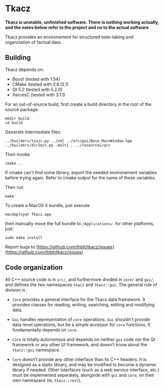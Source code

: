 Tkacz
=====

**Tkacz is unstable, unfinished software. There is nothing working actually, and the notes below refer to the project and no to the actual software**

Tkacz provides an environement for structured note-taking and organization of factual data.

Building
--------

Tkacz depends on:

 * Boost (tested with 1.54) 
 * CMake (tested with 2.8.12.1)
 * Qt 5.2 (tested with 5.2.0)
 * XercesC (tested with 3.1.1)

For an out-of-source build, first create a build directory in the root of the source package:

    mkdir build 
    cd build

Generate intermediate files:

    ../builders/tzuic.py ../xml ../src/gui/Base_MainWindow.hpp
    ../builders/dir2qrc.py -multi . ../resources/qrc   
    
Then invoke

    cmake ..  
    
If cmake can't find some library, export the needed environement variables before trying again. Refer to cmake output for the name of these variables.

Then run 

    make  
    
To create a MacOS X bundle, just execute 

    macdeployqt Tkacz.app  
    
then manually move the full bundle to `/Applications/`. for other platforms, just:

    sudo make install  
    
Report bugs to [https://github.com/thblt/tkacz/issues](<https://github.com/thblt/tkacz/issues>).

Code organization
-----------------

All C++ source code is in `src/`, and furthermore divided in `core/` and `gui/`, and defines the two namespaces `tkacz` and `tkacz::gui`. The general rule of division is :

-   `Core` provides a general interface for the Tkacz data framework. It provides classes for reading, writing, searching, editing and modifying data.

-   `Gui` handles representation of `core` operations. `Gui` shouldn’t provide data-level operations, but be a simple accessor for `core` functions. It fundamentally depends on `core`.

-   `Core` is totally autonomous and depends on neither `gui` code nor the Qt framework or any other UI framework, and doesn’t know about the `tkacz::gui` namespace.

-   `Core` doesn’t provide any other interface than its C++ headers. It is designed as a static library, and may be modified to become a dynamic library if needed. Other interfaces (such as a web service interface, etc.) must be implemented separately, alongside with `gui` and `core`, on their own namespace (ie, `tkacz::rest`).
